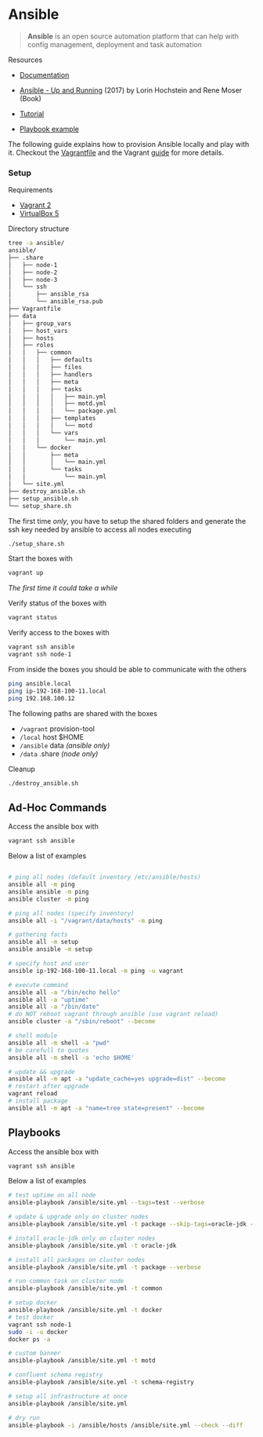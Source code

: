 # Ansible

> **Ansible** is an open source automation platform that can help with config management, deployment and task automation

Resources

* [Documentation](http://docs.ansible.com/ansible/latest/index.html)

* [Ansible - Up and Running](https://amzn.to/2IDtDSd) (2017) by Lorin Hochstein and Rene Moser (Book)

* [Tutorial](https://serversforhackers.com/c/an-ansible2-tutorial)

* [Playbook example](https://gist.github.com/marktheunissen/2979474)

The following guide explains how to provision Ansible locally and play with it. Checkout the [Vagrantfile](https://github.com/niqdev/devops/blob/master/ansible/Vagrantfile) and the Vagrant [guide](other/#vagrant) for more details.

### Setup

Requirements

* [Vagrant 2](https://www.vagrantup.com)
* [VirtualBox 5](https://www.virtualbox.org)

Directory structure
```bash
tree -a ansible/
ansible/
├── .share
│   ├── node-1
│   ├── node-2
│   ├── node-3
│   └── ssh
│       ├── ansible_rsa
│       └── ansible_rsa.pub
├── Vagrantfile
├── data
│   ├── group_vars
│   ├── host_vars
│   ├── hosts
│   ├── roles
│   │   ├── common
│   │   │   ├── defaults
│   │   │   ├── files
│   │   │   ├── handlers
│   │   │   ├── meta
│   │   │   ├── tasks
│   │   │   │   ├── main.yml
│   │   │   │   ├── motd.yml
│   │   │   │   └── package.yml
│   │   │   ├── templates
│   │   │   │   └── motd
│   │   │   └── vars
│   │   │       └── main.yml
│   │   └── docker
│   │       ├── meta
│   │       │   └── main.yml
│   │       └── tasks
│   │           └── main.yml
│   └── site.yml
├── destroy_ansible.sh
├── setup_ansible.sh
└── setup_share.sh
```

The first time *only*, you have to setup the shared folders and generate the ssh key needed by ansible to access all nodes executing

```bash
./setup_share.sh
```

Start the boxes with
```bash
vagrant up
```
*The first time it could take a while*

Verify status of the boxes with
```bash
vagrant status
```

Verify access to the boxes with
```bash
vagrant ssh ansible
vagrant ssh node-1
```

From inside the boxes you should be able to communicate with the others
```bash
ping ansible.local
ping ip-192-168-100-11.local
ping 192.168.100.12
```

The following paths are shared with the boxes

* `/vagrant` provision-tool
* `/local` host $HOME
* `/ansible` data *(ansible only)*
* `/data` .share *(node only)*

Cleanup
```bash
./destroy_ansible.sh
```

## Ad-Hoc Commands

Access the ansible box with
```bash
vagrant ssh ansible
```

Below a list of examples
```bash

# ping all nodes (default inventory /etc/ansible/hosts)
ansible all -m ping
ansible ansible -m ping
ansible cluster -m ping

# ping all nodes (specify inventory)
ansible all -i "/vagrant/data/hosts" -m ping

# gathering facts
ansible all -m setup
ansible ansible -m setup

# specify host and user
ansible ip-192-168-100-11.local -m ping -u vagrant

# execute command
ansible all -a "/bin/echo hello"
ansible all -a "uptime"
ansible all -a "/bin/date"
# do NOT reboot vagrant through ansible (use vagrant reload)
ansible cluster -a "/sbin/reboot" --become

# shell module
ansible all -m shell -a "pwd"
# be carefull to quotes
ansible all -m shell -a 'echo $HOME'

# update && upgrade
ansible all -m apt -a "update_cache=yes upgrade=dist" --become
# restart after upgrade
vagrant reload
# install package
ansible all -m apt -a "name=tree state=present" --become
```

## Playbooks

Access the ansible box with
```bash
vagrant ssh ansible
```

Below a list of examples

```bash
# test uptime on all node
ansible-playbook /ansible/site.yml --tags=test --verbose

# update & upgrade only on cluster nodes
ansible-playbook /ansible/site.yml -t package --skip-tags=oracle-jdk --verbose

# install oracle-jdk only on cluster nodes
ansible-playbook /ansible/site.yml -t oracle-jdk

# install all packages on cluster nodes
ansible-playbook /ansible/site.yml -t package --verbose

# run common task on cluster node
ansible-playbook /ansible/site.yml -t common

# setup docker
ansible-playbook /ansible/site.yml -t docker
# test docker
vagrant ssh node-1
sudo -i -u docker
docker ps -a

# custom banner
ansible-playbook /ansible/site.yml -t motd

# confluent schema registry
ansible-playbook /ansible/site.yml -t schema-registry

# setup all infrastructure at once
ansible-playbook /ansible/site.yml

# dry run
ansible-playbook -i /ansible/hosts /ansible/site.yml --check --diff
```

<br>
